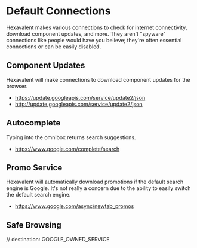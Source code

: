 # Default Connections

Hexavalent makes various connections to check for internet connectivity,
download component updates, and more. They aren't "spyware" connections like
people would have you believe; they're often essential connections or can be
easily disabled.

## Component Updates

Hexavalent will make connections to download component updates for the browser.

*   https://update.googleapis.com/service/update2/json
*   http://update.googleapis.com/service/update2/json

## Autocomplete

Typing into the omnibox returns search suggestions.

*   https://www.google.com/complete/search

## Promo Service

Hexavalent will automatically download promotions if the default search engine
is Google. It's not really a concern due to the ability to easily switch the
default search engine.

*   https://www.google.com/async/newtab_promos

## Safe Browsing

// destination: GOOGLE_OWNED_SERVICE
